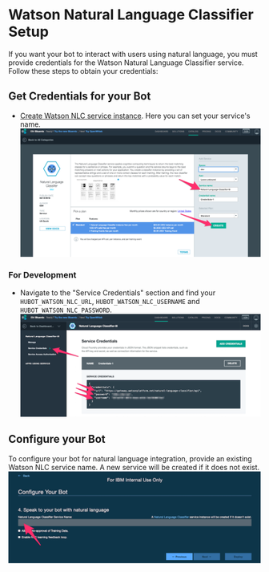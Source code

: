 # Watson Natural Language Classifier Setup

If you want your bot to interact with users using natural language, you must provide credentials for the Watson Natural Language Classifier service. Follow these steps to obtain your credentials:

## Get Credentials for your Bot

- [Create Watson NLC service instance](https://console.ng.bluemix.net/catalog/services/natural-language-classifier/). Here you can set your service's name.
![Create NLC Service](../images/Create_NLC_Service.png)

### For Development
- Navigate to the "Service Credentials" section and find your `HUBOT_WATSON_NLC_URL`, `HUBOT_WATSON_NLC_USERNAME` and `HUBOT_WATSON_NLC_PASSWORD`.
![NLC Service Credentials](../images/NLC_Credentials.png)

## Configure your Bot

To configure your bot for natural language integration, provide an existing Watson NLC service name. A new service will be created if it does not exist.
![Watson NLC Setup](../images/NLC_Wizard_Setup.png)
